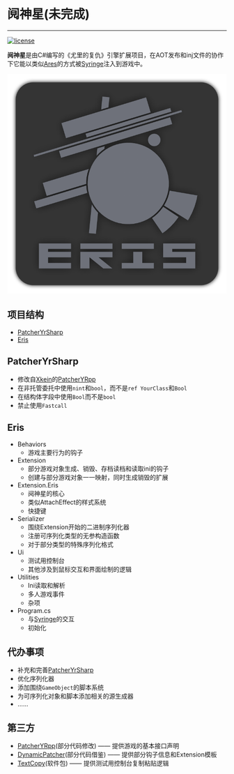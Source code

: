 # 阋神星(未完成)

---
[![license](https://www.gnu.org/graphics/gplv3-or-later.png)](https://www.gnu.org/licenses/gpl-3.0.en.html)

**阋神星**是由C#编写的《尤里的复仇》引擎扩展项目，在AOT发布和inj文件的协作下它能以类似[Ares](https://github.com/Ares-Developers/Ares)的方式被[Syringe](https://github.com/Ares-Developers/Syringe)注入到游戏中。

![Eris YR Engine Extension](ErisLogo.png)


## 项目结构

- [PatcherYrSharp](PatcherYrSharp)
- [Eris](Eris)

## PatcherYrSharp

- 修改自[Xkein](https://github.com/Xkein)的[PatcherYRpp](https://github.com/Xkein/PatcherYRpp)
- 在非托管委托中使用`nint`和`bool`，而不是`ref YourClass`和`Bool`
- 在结构体字段中使用`Bool`而不是`bool`
- 禁止使用`Fastcall`

## Eris

- Behaviors
   - 游戏主要行为的钩子
- Extension
   - 部分游戏对象生成、销毁、存档读档和读取ini的钩子
   - 创建与部分游戏对象一一映射，同时生成销毁的扩展
- Extension.Eris
   - 阋神星的核心
   - 类似AttachEffect的样式系统
   - 快捷键
- Serializer
   - 围绕Extension开始的二进制序列化器
   - 注册可序列化类型的无参构造函数
   - 对于部分类型的特殊序列化格式
- Ui
   - 测试用控制台
   - 其他涉及到鼠标交互和界面绘制的逻辑
- Utilities
   - Ini读取和解析
   - 多人游戏事件
   - 杂项
- Program.cs
   - 与[Syringe](https://github.com/Ares-Developers/Syringe)的交互
   - 初始化

## 代办事项

- 补充和完善[PatcherYrSharp](PatcherYrSharp)
- 优化序列化器
- 添加围绕`GameObject`的脚本系统
- 为可序列化对象和脚本添加相关的源生成器
- ……

## 第三方

- [PatcherYRpp](https://github.com/Xkein/PatcherYRpp)(部分代码修改) —— 提供游戏的基本接口声明
- [DynamicPatcher](https://github.com/Xkein/YRDynamicPatcher)(部分代码借鉴) —— 提供部分钩子信息和Extension模板
- [TextCopy](https://github.com/CopyText/TextCopy)(软件包) —— 提供测试用控制台复制粘贴逻辑